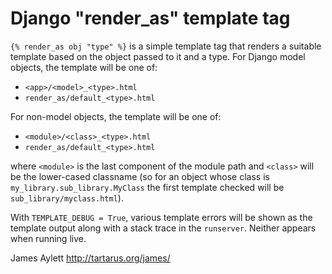 # Django "render_as" template tag

`{% render_as obj "type" %}` is a simple template tag that renders a
suitable template based on the object passed to it and a type. For
Django model objects, the template will be one of:

 * `<app>/<model>_<type>.html`
 * `render_as/default_<type>.html`

For non-model objects, the template will be one of:

 * `<module>/<class>_<type>.html`
 * `render_as/default_<type>.html`

where `<module>` is the last component of the module path and
`<class>` will be the lower-cased classname (so for an object whose
class is `my_library.sub_library.MyClass` the first template checked
will be `sub_library/myclass.html`).

With `TEMPLATE_DEBUG = True`, various template errors will be shown as the
template output along with a stack trace in the `runserver`. Neither
appears when running live.

James Aylett
http://tartarus.org/james/